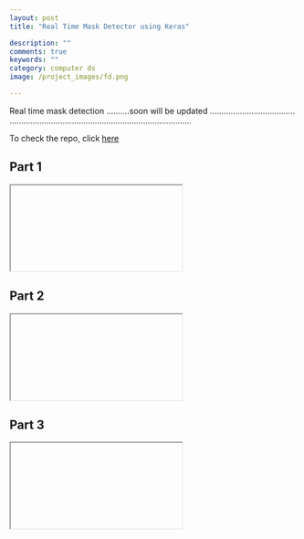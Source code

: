 ```yaml
---
layout: post
title: "Real Time Mask Detector using Keras"

description: ""
comments: true
keywords: ""
category: computer ds
image: /project_images/fd.png

---
```


Real time mask detection ..........soon will be updated .....................................
...............................................................................

To check the repo, click [here](https://github.com/AashutoshTrivedi/mask_detector) 
## Part 1

<iframe
src="">
</iframe>

## Part 2

<iframe
src="">
</iframe>

## Part 3

<iframe
src="">
</iframe>
